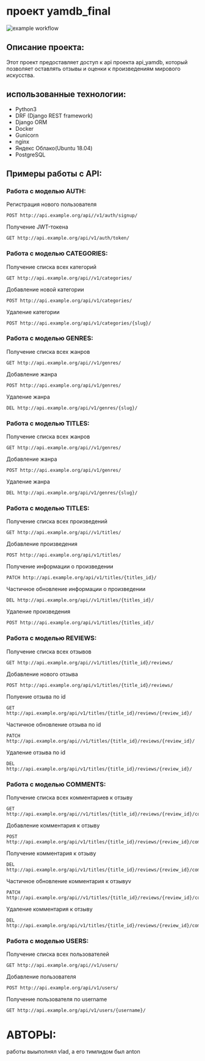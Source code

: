 # проект yamdb_final

![example workflow](https://github.com/vladtut/yamdb_final/actions/workflows/yamdb_workflow.yml/badge.svg)

## Описание проекта:

Этот проект предоставляет доступ к api проекта api_yamdb, который позволяет оставлять отзывы и оценки к произведениям мирового искусства.

## использованные технологии:
 * Python3
 * DRF (Django REST framework)
 * Django ORM
 * Docker
 * Gunicorn
 * nginx
 * Яндекс Облако(Ubuntu 18.04)
 * PostgreSQL

## Примеры работы с API:

### Работа с моделью AUTH:

Регистрация нового пользователя

```
POST http://api.example.org/api//v1/auth/signup/
```

Получение JWT-токена

```
GET http://api.example.org/api/v1/auth/token/
```

### Работа с моделью CATEGORIES:

Получение списка всех категорий

```
GET http://api.example.org/api//v1/categories/
```

Добавление новой категории

```
POST http://api.example.org/api/v1/categories/
```

Удаление категории

```
POST http://api.example.org/api/v1/categories/{slug}/
```

### Работа с моделью GENRES:

Получение списка всех жанров

```
GET http://api.example.org/api//v1/genres/
```

Добавление жанра

```
POST http://api.example.org/api/v1/genres/
```

Удаление жанра

```
DEL http://api.example.org/api/v1/genres/{slug}/
```

### Работа с моделью TITLES:

Получение списка всех жанров

```
GET http://api.example.org/api//v1/genres/
```

Добавление жанра

```
POST http://api.example.org/api/v1/genres/
```

Удаление жанра

```
DEL http://api.example.org/api/v1/genres/{slug}/
```

### Работа с моделью TITLES:

Получение списка всех произведений

```
GET http://api.example.org/api//v1/titles/
```

Добавление произведения

```
POST http://api.example.org/api/v1/titles/
```

Получение информации о произведении

```
PATCH http://api.example.org/api/v1/titles/{titles_id}/
```

Частичное обновление информации о произведении

```
DEL http://api.example.org/api//v1/titles/{titles_id}/
```

Удаление произведения

```
POST http://api.example.org/api/v1/titles/{titles_id}/
```

### Работа с моделью REVIEWS:

Получение списка всех отзывов

```
GET http://api.example.org/api//v1/titles/{title_id}/reviews/
```

Добавление нового отзыва

```
POST http://api.example.org/api/v1/titles/{title_id}/reviews/
```

Полуение отзыва по id

```
GET http://api.example.org/api/v1/titles/{title_id}/reviews/{review_id}/
```

Частичное обновление отзыва по id

```
PATCH http://api.example.org/api//v1/titles/{title_id}/reviews/{review_id}/
```

Удаление отзыва по id

```
DEL http://api.example.org/api/v1/titles/{title_id}/reviews/{review_id}/
```

### Работа с моделью COMMENTS:

Получение списка всех комментариев к отзыву

```
GET http://api.example.org/api//v1/titles/{title_id}/reviews/{review_id}/comments/
```

Добавление комментария к отзыву

```
POST http://api.example.org/api/v1/titles/{title_id}/reviews/{review_id}/comments/
```

Получение комментария к отзыву

```
DEL http://api.example.org/api/v1/titles/{title_id}/reviews/{review_id}/comments/{comment_id}/
```

Частичное обновление комментария к отзывуv

```
PATCH http://api.example.org/api//v1/titles/{title_id}/reviews/{review_id}/comments/{comment_id}/
```

Удаление комментария к отзыву

```
DEL http://api.example.org/api/v1/titles/{title_id}/reviews/{review_id}/comments/{comment_id}/
```

### Работа с моделью USERS:

Получение списка всех пользователей

```
GET http://api.example.org/api//v1/users/
```

Добавление пользователя

```
POST http://api.example.org/api/v1/users/
```

Получение пользователя по username

```
GET http://api.example.org/api/v1/users/{username}/
```

# АВТОРЫ:
работы выыполнял vlad, а его тимлидом был anton
